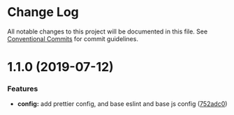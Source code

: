 # Change Log

All notable changes to this project will be documented in this file.
See [Conventional Commits](https://conventionalcommits.org) for commit guidelines.

# 1.1.0 (2019-07-12)


### Features

* **config:** add prettier config, and base eslint and base js config ([752adc0](http://gerrit.corp.arista.io:29418/web-components/commits/752adc0))
